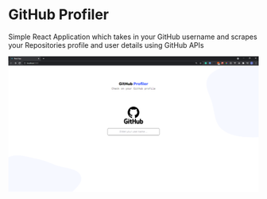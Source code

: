 # GitHub Profiler

Simple React Application which takes in your GitHub username and scrapes your Repositories profile and user details using GitHub APIs

<img src="src/assets/images/screenshot-1.PNG" />
